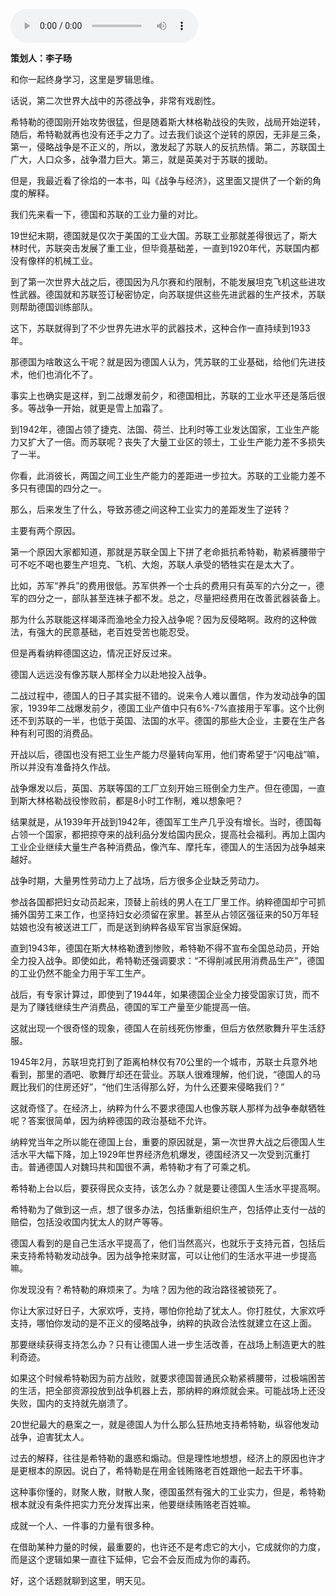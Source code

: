 <audio src="http://igetoss.cdn.igetget.com/mp3/201801/07/201801072139005125014966.mp3" controls="controls">您的浏览器不支持 audio 标签。</audio><p><b>策划人：李子旸 </b></p><p>和你一起终身学习，这里是罗辑思维。</p><p>话说，第二次世界大战中的苏德战争，非常有戏剧性。</p><p>希特勒的德国刚开始攻势很猛，但是随着斯大林格勒战役的失败，战局开始逆转，随后，希特勒就再也没有还手之力了。过去我们谈这个逆转的原因，无非是三条，第一，侵略战争是不正义的，所以，激发起了苏联人的反抗热情。第二，苏联国土广大，人口众多，战争潜力巨大。第三，就是英美对于苏联的援助。</p><p>但是，我最近看了徐焰的一本书，叫《战争与经济》，这里面又提供了一个新的角度的解释。</p><p>我们先来看一下，德国和苏联的工业力量的对比。</p><p>19世纪末期，德国就是仅次于美国的工业大国。苏联工业那就差得很远了，斯大林时代，苏联突击发展了重工业，但毕竟基础差，一直到1920年代，苏联国内都没有像样的机械工业。</p><p>到了第一次世界大战之后，德国因为凡尔赛和约限制，不能发展坦克飞机这些进攻性武器。德国就和苏联签订秘密协定，向苏联提供这些先进武器的生产技术，苏联则帮助德国训练部队。</p><p>这下，苏联就得到了不少世界先进水平的武器技术，这种合作一直持续到1933年。</p><p>那德国为啥敢这么干呢？就是因为德国人认为，凭苏联的工业基础，给他们先进技术，他们也消化不了。</p><p>事实上也确实是这样，到二战爆发前夕，和德国相比，苏联的工业水平还是落后很多。等战争一开始，就更是雪上加霜了。</p><p>到1942年，德国占领了捷克、法国、荷兰、比利时等工业发达国家，工业生产能力又扩大了一倍。而苏联呢？丧失了大量工业区的领土，工业生产能力差不多损失了一半。</p><p>你看，此消彼长，两国之间工业生产能力的差距进一步拉大。苏联的工业能力差不多只有德国的四分之一。</p><p>那么，后来发生了什么，导致苏德之间这种工业实力的差距发生了逆转？</p><p>主要有两个原因。</p><p>第一个原因大家都知道，那就是苏联全国上下拼了老命抵抗希特勒，勒紧裤腰带宁可不吃不喝也要生产坦克、飞机、大炮，苏联人承受的牺牲实在是太大了。</p><p>比如，苏军“养兵”的费用很低。苏军供养一个士兵的费用只有英军的六分之一，德军的四分之一，部队甚至连袜子都不发。总之，尽量把经费用在改善武器装备上。</p><p>那为什么苏联能这样竭泽而渔地全力投入战争呢？因为反侵略啊。政府的这种做法，有强大的民意基础，老百姓受苦也能忍受。</p><p>但是再看纳粹德国这边，情况正好反过来。</p><p>德国人远远没有像苏联人那样全力以赴地投入战争。</p><p>二战过程中，德国人的日子其实挺不错的。说来令人难以置信，作为发动战争的国家，1939年二战爆发前夕，德国工业产值中只有6%-7%直接用于军事。这个比例还不到苏联的一半，也低于英国、法国的水平。德国的那些大企业，主要在生产各种有利可图的消费品。</p><p>开战以后，德国也没有把工业生产能力尽量转向军用，他们寄希望于“闪电战”嘛，所以并没有准备持久作战。</p><p>战争爆发以后，英国、苏联等国的工厂立刻开始三班倒全力生产。但在德国，一直到斯大林格勒战役惨败前，都是8小时工作制，难以想象吧？</p><p>结果就是，从1939年开战到1942年，德国军工生产几乎没有增长。当时，德国每占领一个国家，都把掠夺来的战利品分发给国内民众，提高社会福利。再加上国内工业企业继续大量生产各种消费品，像汽车、摩托车，德国人的生活因为战争越来越好。</p><p>战争时期，大量男性劳动力上了战场，后方很多企业缺乏劳动力。</p><p>参战各国都把妇女动员起来，顶替上前线的男人在工厂里工作。纳粹德国却宁可抓捕外国劳工来工作，也坚持妇女必须留在家里。甚至从占领区强征来的50万年轻姑娘也没有被送进工厂，而是送到纳粹各级军官当家庭保姆。</p><p>直到1943年，德国在斯大林格勒遭到惨败，希特勒不得不宣布全国总动员，开始全力投入战争。即使如此，希特勒还强调要求：“不得削减民用消费品生产”，德国的工业仍然不能全力用于军工生产。</p><p>战后，有专家计算过，即使到了1944年，如果德国企业全力接受国家订货，而不是为了赚钱继续生产消费品，德国的军工产量至少能提高一倍。</p><p>这就出现一个很奇怪的现象，德国人在前线死伤惨重，但后方依然歌舞升平生活舒服。</p><p>1945年2月，苏联坦克打到了距离柏林仅有70公里的一个城市，苏联士兵意外地看到，那里的酒吧、歌舞厅却还在营业。苏联人很难理解，他们说，“德国人的马厩比我们的住房还好”，“他们生活得那么好，为什么还要来侵略我们？”</p><p>这就奇怪了。在经济上，纳粹为什么不要求德国人也像苏联人那样为战争奉献牺牲呢？答案很简单，因为纳粹德国的政治基础不允许。</p><p>纳粹党当年之所以能在德国上台，重要的原因就是，第一次世界大战之后德国人生活水平大幅下降，加上1929年世界经济危机爆发，德国经济又一次受到沉重打击。普通德国人对魏玛共和国很不满，希特勒才有了可乘之机。</p><p>希特勒上台以后，要获得民众支持，该怎么办？就是要让德国人生活水平提高啊。</p><p>希特勒为了做到这一点，想了很多办法，包括重新组织生产，包括停止支付一战的赔偿，包括没收国内犹太人的财产等等。</p><p>德国人看到的是自己生活水平提高了，他们当然高兴，也就乐于支持元首，包括后来支持希特勒发动战争。因为战争抢来财富，可以让他们的生活水平进一步提高嘛。</p><p>你发现没有？希特勒的麻烦来了。为啥？因为他的政治路径被锁死了。</p><p>你让大家过好日子，大家欢呼，支持，哪怕你抢劫了犹太人。你打胜仗，大家欢呼支持，哪怕你发动的是不正义的侵略战争，纳粹的执政合法性就建立在这上面。</p><p>那要继续获得支持怎么办？只有让德国人进一步生活改善，在战场上制造更大的胜利奇迹。</p><p>如果这个时候希特勒因为前方战败，就要求德国普通民众勒紧裤腰带，过极端困苦的生活，把全部资源投放到战争机器上去，那纳粹的麻烦就会来。可能战场上还没失败，国内的支持就先崩溃了。</p><p>20世纪最大的悬案之一，就是德国人为什么那么狂热地支持希特勒，纵容他发动战争，迫害犹太人。</p><p>过去的解释，往往是希特勒的蛊惑和煽动。但是理性地想想，经济上的原因也许才是更根本的原因。说白了，希特勒是在用金钱贿赂老百姓跟他一起去干坏事。</p><p>这种事你懂的，财聚人散，财散人聚，德国虽然有强大的工业实力，但是，希特勒根本就没有条件把实力充分发挥出来，他要继续贿赂老百姓嘛。</p><p>成就一个人、一件事的力量有很多种。</p><p>在借助某种力量的时候，最重要的，也许还不是考虑它的大小，它成就你的力度，而是这个逻辑如果一直往下延伸，它会不会反而成为你的毒药。</p><p>好，这个话题就聊到这里，明天见。</p>